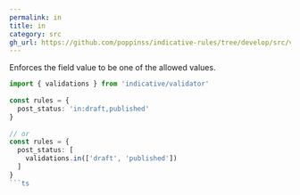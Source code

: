 ```yaml
---
permalink: in
title: in
category: src
gh_url: https://github.com/poppinss/indicative-rules/tree/develop/src/validations/primitives/in.ts
---
```


Enforces the field value to be one of the allowed values.
 
```ts
import { validations } from 'indicative/validator'
 
const rules = {
  post_status: 'in:draft,published'
}
 
// or
const rules = {
  post_status: [
    validations.in(['draft', 'published'])
  ]
}
```ts